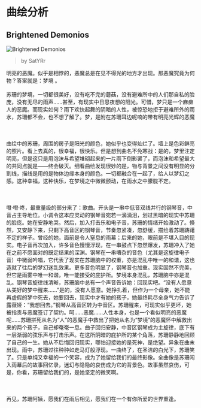 # 曲绘分析

## Brightened Demonios
![Brightened Demonios](https://mkzi-nya.github.io//files/brightened_demonios.jpg)
> by SatYRr

明亮的恶魔。似乎是相悖的，恶魔总是在见不得光的地方才出现。那恶魔究竟为何物？答案就是：梦境 。<br><br>苏珊的梦境，一切都很美好，没有吃不完的蘑菇，没有避难所中的人们那自私的脸庞，没有无尽的雨声……甚至，有现实中日思夜想的阳光。可惜，梦只是一个麻痹人的恶魔。而现实如何？雨下欢快起舞的阴暗的人性，被惊恐地拒于避难所外的雨水，苏珊都不会，也不想了解了。梦，是附在苏珊耳边呢喃的带有明亮光辉的恶魔<br><br><br><br>曲绘中的苏珊，周围的房子是阳光的颜色，她似乎也变得灿烂了。墙上是色彩鲜亮的照片。看上去真的，很幸福，很快乐。但是想到曲名不免寒战：是的，梦里注定明亮，但是这只是用泡沫与希望堆砌起来的一片雨下倒影罢了，而泡沫和希望最大的共同点就是——终会破灭。细看曲绘发现很妙的是，物与背景之间没有明显的分割线，描线是用的是物体边缘本身的颜色。一切都融合在一起了，给人以梦幻之感。这种幸福，这种快乐，在梦境之中微微颤动，在雨水之中朦胧不定。<br><br><br><br>噔·噔·咚，最重量级的部分来了：歌曲。开头是一串中低音双线并行的钢琴音，中音占主导地位。小调令这本应灵动的钢琴音宛若一滴滴泪，划过黑暗的现实中苏珊的脸庞。她在安静地哭。然后，加入打击乐和电子音，苏珊的情绪开始激动了。倏然，又安静下来，只剩下高音区的钢琴音，节奏忽紧凑，忽舒缓，描绘着苏珊踌躇不定的样子。曾经的她，面前是令人窒息的雨幕；后来的她，眼前是不堪入目的现实。电子音再次加入，许多音色慢慢浮现，在一串鼓点下忽然爆发，苏珊冲入了她在之前不愿面对的既定结果的深渊。钢琴在一串嘈杂的音色（尤其是这旋律电子音）中微弱吟唱，它代表了现实在苏珊脑中的权重，亦是混乱中唯一的和谐，这也造就了往后的梦幻迷乱效果。更多音色明显了，钢琴音也加重。现实固然不完美，但它是雨雾中唯一和谐，唯一能接受的庇护所。梦境本身混乱，苏珊脑中亦是混乱。钢琴音旋律线清晰，苏珊脑中总有一个声音告诉她：回现实吧。“没有人愿意从美好的梦中醒来……”是的，没有人愿意。她挣扎着，但作为一个母亲，她不能再虚假的梦中死去，她要回去，现实中才有她的孩子，她最终耗尽全身气力告诉了露薇娅：“我想回去。”钢琴从高音区转为中音区。苏珊醒来，可现实似乎更坏，她被指责与恶魔签订了契约。呵……恶魔……人性本身，也是一个看似明亮的恶魔呢……苏珊拼死从名为“人”的恶魔手中救出了把她从名为“梦境”的恶魔怀中解救出来的两个孩子，自己却奄奄一息。曲子回归安静，中音区钢琴成为主旋律，底下有一层渐弱的弦乐声与打击乐声。在这所阴暗的庇护所的某个角落，苏珊静静地回顾了自己的一生。她从不后悔回归现实，哪怕迎接她的是死神，是绝望。异象在曲末出现。雨中，苏珊过往种种如走马灯般浮现。一曲终了，在圣洁的白光下，苏珊笑了。只是单纯又幸福的一个笑容，成为了她留给我们的最终影像。全曲像是苏珊闯入雨幕后的故事回忆录，迷幻与隐隐的哀伤成为它的背景色。故事虽然哀伤，可是，你看，苏珊留给我们的，是她坚定的微笑啊。<br><br><br><br>再见，苏珊阿姨，愿我们在雨后相见，愿我们在一个有你所爱的世界重逢。
